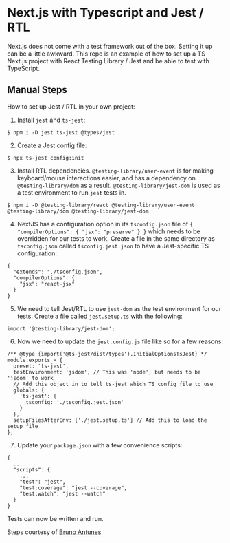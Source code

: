 # Next.js with Typescript and Jest / RTL
Next.js does not come with a test framework out of the box. Setting it up can be a little awkward. This repo is an example of how to set up a TS Next.js project with React Testing Library / Jest and be able to test with TypeScript.

## Manual Steps
How to set up Jest / RTL in your own project:
1. Install `jest` and `ts-jest`:
```
$ npm i -D jest ts-jest @types/jest
```
2. Create a Jest config file:
```
$ npx ts-jest config:init
```
3. Install RTL dependencies. `@testing-library/user-event` is for making keyboard/mouse interactions easier, and has a dependency on `@testing-library/dom` as a result. `@testing-library/jest-dom` is used as a test environment to run `jest` tests in.
```
$ npm i -D @testing-library/react @testing-library/user-event @testing-library/dom @testing-library/jest-dom
```
4. NextJS has a configuration option in its `tsconfig.json` file of `{ "compilerOptions": { "jsx": "preserve" } }` which needs to be overridden for our tests to work. Create a file in the same directory as `tsconfig.json` called `tsconfig.jest.json` to have a Jest-specific TS configuration:
```
{
  "extends": "./tsconfig.json",
  "compilerOptions": {
    "jsx": "react-jsx"
  }
}
```
5. We need to tell Jest/RTL to use `jest-dom` as the test environment for our tests. Create a file called `jest.setup.ts` with the following:
```
import '@testing-library/jest-dom';
```
6. Now we need to update the `jest.config.js` file like so for a few reasons:
```
/** @type {import('@ts-jest/dist/types').InitialOptionsTsJest} */
module.exports = {
  preset: 'ts-jest',
  testEnvironment: 'jsdom', // This was 'node', but needs to be 'jsdom' to work
  // Add this object in to tell ts-jest which TS config file to use
  globals: {
    'ts-jest': {
      tsconfig: './tsconfig.jest.json'
    }
  },
  setupFilesAfterEnv: ['./jest.setup.ts'] // Add this to load the setup file
};
```
7. Update your `package.json` with a few convenience scripts:
```
{
  ...
  "scripts": {
    ...
    "test": "jest",
    "test:coverage": "jest --coverage",
    "test:watch": "jest --watch"
  }
}
```
Tests can now be written and run.

Steps courtesy of [Bruno Antunes](https://www.youtube.com/watch?v=7uKVFD_VMT8)